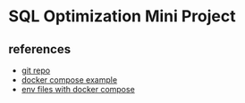 # SQL Optimization Mini Project

## references

- [git repo](https://github.com/bfmcneill/sql-optimization-mini-project)
- [docker compose example](https://nickjanetakis.com/blog/docker-tip-88-switching-mysql-to-mariadb-for-arm-64-m1-support)
- [env files with docker compose](https://docs.docker.com/compose/environment-variables/)
